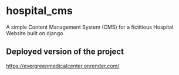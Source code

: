 # hospital_cms
A simple Content Management System (CMS) for a fictitious Hospital Website built on django

## Deployed version of the project

https://evergreenmedicalcenter.onrender.com/
